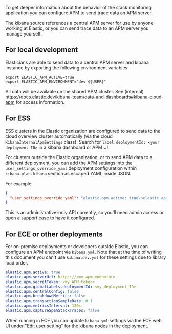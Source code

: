 To get deeper information about the behavior of the stack monitoring application you can configure APM to send trace data an APM server.

The kibana source references a central APM server for use by anyone working at Elastic, or you can send trace data to an APM server you manage yourself.

## For local development

Elasticians are able to send data to a central APM server and kibana instance by exporting the following environment variables:

```shell
export ELASTIC_APM_ACTIVE=true
export ELASTIC_APM_ENVIRONMENT="dev-${USER}"
```

All data will be available on the shared APM cluster. See (internal) https://docs.elastic.dev/kibana-team/data-and-dashboards#kibana-cloud-apm for access information.

## For ESS

ESS clusters in the Elastic organization are configured to send data to the cloud overview cluster automatically (via the cloud `KibanaInternalApmSettings` class). Search for `label.deploymentId: <your deployment ID>` in a kibana dashboard or APM UI.

For clusters outside the Elastic organization, or to send APM data to a different deployment, you can add the APM settings into the `user_settings_override_yaml` deployment configuration within `kibana.plan.kibana` section as escaped YAML inside JSON.

For example:

```json
{
  "user_settings_override_yaml": "elastic.apm.active: true\nelastic.apm.serverUrl: https://<my_apm_endpoint>\nelastic.apm.secretToken: <my_APM_token>\nelastic.apm.globalLabels.deploymentId: <my_deployment_ID>\nelastic.apm.centralConfig: false\nelastic.apm.breakdownMetrics: false\nelastic.apm.transactionSampleRate: 0.1\nelastic.apm.metricsInterval: 120s\nelastic.apm.captureSpanStackTraces: false"
}
```

This is an administrative-only API currently, so you'll need admin access or open a support case to have it configured.

## For ECE or other deployments

For on-premise deployments or developers outside Elastic, you can configure an APM endpoint via `kibana.yml`. Note that at the time of writing this document you can't use `kibana.dev.yml` for these settings due to library load order.

```yaml
elastic.apm.active: true
elastic.apm.serverUrl: https://<my_apm_endpoint>
elastic.apm.secretToken: <my_APM_token>
elastic.apm.globalLabels.deploymentId: <my_deployment_ID>
elastic.apm.centralConfig: false
elastic.apm.breakdownMetrics: false
elastic.apm.transactionSampleRate: 0.1
elastic.apm.metricsInterval: 120s
elastic.apm.captureSpanStackTraces: false
```

When running in ECE you can update `kibana.yml` settings via the ECE web UI under "Edit user setting" for the kibana nodes in the deployment.
